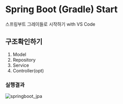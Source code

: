 # Spring Boot (Gradle) Start
스프링부트 그레이들로 시작하기 with VS Code

## 구조확인하기
1. Model
2. Repository
3. Service
4. Controller(opt)

### 실행결과
![springboot_jpa]()